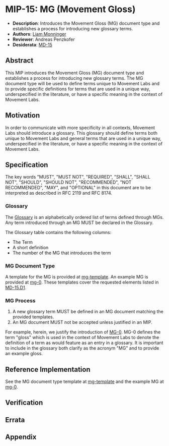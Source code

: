 # MIP-15: MG (Movement Gloss)
- **Description**: Introduces the Movement Gloss (MG) document type and establishes a process for introducing new glossary terms.
- **Authors**: [Liam Monninger](mailto:liam@movementlabs.xyz)
- **Reviewer**: Andreas Penzkofer
- **Desiderata**: [MD-15](../MD/md-15/README.md)

## Abstract

This MIP introduces the Movement Gloss (MG) document type and establishes a process for introducing new glossary terms. The MG document type will be used to define terms unique to Movement Labs and to provide specific definitions for terms that are used in a unique way, underspecified in the literature, or have a specific meaning in the context of Movement Labs.

## Motivation

In order to communicate with more specificity in all contexts, Movement Labs should introduce a glossary. This glossary should define terms both unique to Movement Labs and general terms that are used in a unique way, underspecified in the literature, or have a specific meaning in the context of Movement Labs.

## Specification

The key words "MUST", "MUST NOT", "REQUIRED", "SHALL", "SHALL NOT", "SHOULD", "SHOULD NOT", "RECOMMENDED", "NOT RECOMMENDED", "MAY", and "OPTIONAL" in this document are to be interpreted as described in RFC 2119 and RFC 8174.

### Glossary

The [Glossary](../GLOSSARY.md) is an alphabetically ordered list of terms defined through MGs. Any term introduced through an MG MUST be declared in the Glossary. 

The Glossary table contains the following columns:
- The Term
- A short definition
- The number of the MG that introduces the term

### MG Document Type
A template for the MG is provided at [mg-template](../../md-template.md). An example MG is provided at [mg-0](../../MG/mg-0/README.md). These templates cover the requested elements listed in [MD-15.D1](../MD/md-15/README.md).

### MG Process
1. A new glossary term MUST be defined in an MG document matching the provided templates.
2. An MG document MUST not be accepted unless justified in an MIP.

For example, herein, we justify the introduction of [MG-0](../../MG/mg-0/README.md). MG-0 defines the term "gloss" which is used in the context of Movement Labs to denote the definition of a term as would feature as an entry in a glossary. It is important to include in the glossary both clarify as the acronym "MG" and to provide an example gloss. 

## Reference Implementation
See the MG document type template at [mg-template](../../md-template.md) and the example MG at [mg-0](../../MG/mg-0/README.md).


## Verification



## Errata


## Appendix
